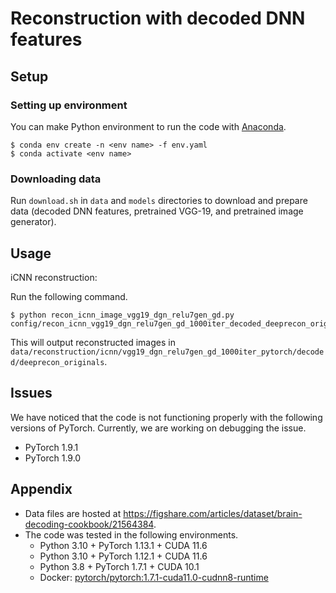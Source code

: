 # Reconstruction with decoded DNN features

## Setup

### Setting up environment

You can make Python environment to run the code with [Anaconda](https://anaconda.org/).

```shellsession
$ conda env create -n <env name> -f env.yaml
$ conda activate <env name>
```

### Downloading data

Run `download.sh` in `data` and `models` directories to download and prepare data (decoded DNN features, pretrained VGG-19, and pretrained image generator).

## Usage

iCNN reconstruction:

Run the following command.

``` shellsession
$ python recon_icnn_image_vgg19_dgn_relu7gen_gd.py config/recon_icnn_vgg19_dgn_relu7gen_gd_1000iter_decoded_deeprecon_originals.yaml
```

This will output reconstructed images in `data/reconstruction/icnn/vgg19_dgn_relu7gen_gd_1000iter_pytorch/decoded/deeprecon_originals`.

## Issues

We have noticed that the code is not functioning properly with the following versions of PyTorch. Currently, we are working on debugging the issue.

- PyTorch 1.9.1
- PyTorch 1.9.0

## Appendix

- Data files are hosted at <https://figshare.com/articles/dataset/brain-decoding-cookbook/21564384>.
- The code was tested in the following environments.
  - Python 3.10 + PyTorch 1.13.1 + CUDA 11.6
  - Python 3.10 + PyTorch 1.12.1 + CUDA 11.6
  - Python 3.8 + PyTorch 1.7.1 + CUDA 10.1
  - Docker: [pytorch/pytorch:1.7.1-cuda11.0-cudnn8-runtime](https://hub.docker.com/layers/pytorch/pytorch/1.7.0-cuda11.0-cudnn8-runtime/images/sha256-9cffbe6c391a0dbfa2a305be24b9707f87595e832b444c2bde52f0ea183192f1)
